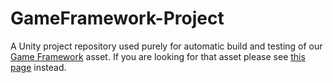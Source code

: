 # GameFramework-Project
A Unity project repository used purely for automatic build and testing of our [Game Framework](https://github.com/FlipWebApps/GameFramework) asset. If you are looking for that asset please see [this page](https://github.com/FlipWebApps/GameFramework) instead.
